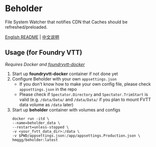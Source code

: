 # Beholder
File System Watcher that notifies CDN that Caches should be refreshed/preloaded.

[English README](README.md) | [中文说明](README_CN.md)

## Usage (for Foundry VTT)
*Requires Docker and [foundryvtt-docker](https://github.com/felddy/foundryvtt-docker)*

1. Start up **foundryvtt-docker** container if not done yet
2. Configure Beholder with your own `appsettings.json`
    - If you don't know how to make your own config file, please check `appsettings.json` in the repo
    - Please check if `Spectator.Directory` and `Spectator.TrimStart` is valid (e.g. `/data/Data/` and `/data/Data/` if you plan to mount FVTT data volume as `/data` later)
3. Start up **beholder** container with volumes and configs
    ```console
    docker run -itd \
    --name=beholder_data \
    --restart=unless-stopped \
    -v <your_fvtt_data_dir>:/data \
    -v $PWD/appsettings.json:/app/appsettings.Production.json \
    hmqgg/beholder:latest
    ```